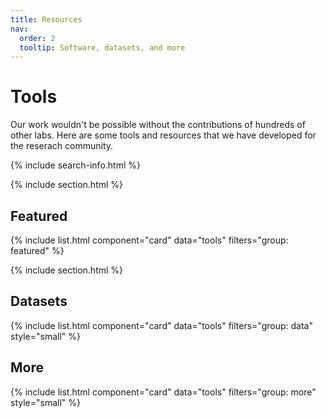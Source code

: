```yaml
---
title: Resources
nav:
  order: 2
  tooltip: Software, datasets, and more
---
```


# <i class="fas fa-tools"></i>Tools

Our work wouldn't be possible without the contributions of hundreds of other labs. Here are some tools and resources that we have developed for the reserach community.

{% include search-info.html %}

{% include section.html %}

## Featured

{% include list.html component="card" data="tools" filters="group: featured" %}

{% include section.html %}

## Datasets

{% include list.html component="card" data="tools" filters="group: data" style="small" %}

## More

{% include list.html component="card" data="tools" filters="group: more" style="small" %}
